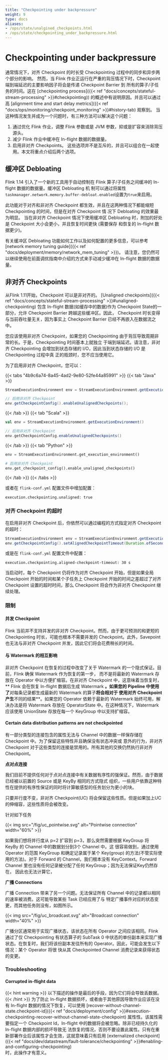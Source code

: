 ```yaml
---
title: "Checkpointing under backpressure"
weight: 9
type: docs
aliases:
- /ops/state/unalgined_checkpoints.html
- /ops/state/checkpointing_under_backpressure.html
---
```

<!--
Licensed to the Apache Software Foundation (ASF) under one
or more contributor license agreements.  See the NOTICE file
distributed with this work for additional information
regarding copyright ownership.  The ASF licenses this file
to you under the Apache License, Version 2.0 (the
"License"); you may not use this file except in compliance
with the License.  You may obtain a copy of the License at

  http://www.apache.org/licenses/LICENSE-2.0

Unless required by applicable law or agreed to in writing,
software distributed under the License is distributed on an
"AS IS" BASIS, WITHOUT WARRANTIES OR CONDITIONS OF ANY
KIND, either express or implied.  See the License for the
specific language governing permissions and limitations
under the License.
-->
# Checkpointing under backpressure

通常情况下，对齐 Checkpoint 的时长受 Checkpointing 过程中的同步和异步两个部分的影响。
然而，当 Flink 作业正运行在严重的背压情况下时，Checkpoint 端到端延迟的主要影响因子将会是传递 Checkpoint Barrier 到
所有的算子/子任务的时间。这在 [checkpointing process]({{< ref "docs/concepts/stateful-stream-processing" >}}#checkpointing))
的概述中有说明原因。并且可以通过高 [alignment time and start delay metrics]({{< ref "docs/ops/monitoring/checkpoint_monitoring" >}}#history-tab) 
观察到。
当这种情况发生并成为一个问题时，有三种方法可以解决这个问题：
1. 通过优化 Flink 作业，调整 Flink 参数或是 JVM 参数，抑或是扩容来消除背压源头。
2. 减少 Flink 作业中缓冲在 In-flight 数据的数据量。
3. 启用非对齐 Checkpoints。
这些选项并不是互斥的，并且可以组合在一起使用。本文将重点介绍后两个选项。

## 缓冲区 Debloating

Flink 1.14 引入了一个新的工具用于自动控制在 Flink 算子/子任务之间缓冲的 In-flight 数据的数据量。缓冲区 Debloating 机
制可以通过将属性`taskmanager.network.memory.buffer-debloat.enabled`设置为`true`来启用。

此功能对于对齐和非对齐 Checkpoint 都生效，并且在这两种情况下都能缩短 Checkpointing 的时间，但是在对齐 Checkpoint 情
况下 Debloating 的效果最为明显。
当在非对齐 Checkpoint 情况下使用缓冲区 Debloating 时，附加的好处是 Checkpoint 大小会更小，并且恢复时间更快 (需要保存
和恢复的 In-flight 数据更少)。

有关缓冲区 Debloating 功能如何工作以及如何配置的更多信息，可以参考 [network memory tuning guide]({{< ref "docs/deployment/memory/network_mem_tuning" >}})。
请注意，您仍然可以继续使用在前面调优指南中介绍的方式来手动减少缓冲在 In-flight 数据的数据量。

## 非对齐 Checkpoints

从Flink 1.11开始，Checkpoint 可以是非对齐的。
[Unaligned checkpoints]({{< ref "docs/concepts/stateful-stream-processing" >}}#unaligned-checkpointing) 
包含 In-flight 数据(如缓存中的数据)作为 Checkpoint State的一部分，允许 Checkpoint Barrier 跨越这些缓冲区。因此，
Checkpoint 时长变得与当前吞吐量无关，因为事实上 Checkpoint Barrier 已经不再嵌入在数据流之中。

您应该使用非对齐 Checkpoint，如果您的 Checkpointing 由于背压导致周期非常的长。于是，Checkpointing 时间基本上就独立
于端到端延迟。请注意，非对齐 Checkpointing 会增加到状态存储的 I/O，因此当到状态存储的 I/O 是 Checkpointing 过程中真
正的瓶颈时，您不应当使用它。

为了启用非对齐 Checkpoint，您可以：

{{< tabs "4b9c6a74-8a45-4ad2-9e80-52fe44a85991" >}}
{{< tab "Java" >}}
```java
StreamExecutionEnvironment env = StreamExecutionEnvironment.getExecutionEnvironment();

// 启用非对齐 Checkpoint
env.getCheckpointConfig().enableUnalignedCheckpoints();
```
{{< /tab >}}
{{< tab "Scala" >}}
```scala
val env = StreamExecutionEnvironment.getExecutionEnvironment()

// 启用非对齐 Checkpoint
env.getCheckpointConfig.enableUnalignedCheckpoints()
```
{{< /tab >}}
{{< tab "Python" >}}
```python
env = StreamExecutionEnvironment.get_execution_environment()

# 启用非对齐 Checkpoint
env.get_checkpoint_config().enable_unaligned_checkpoints()
```
{{< /tab >}}
{{< /tabs >}}

或者在 `flink-conf.yml` 配置文件中增加配置：

```
execution.checkpointing.unaligned: true
```

### 对齐 Checkpoint 的超时

在启用非对齐 Checkpoint 后，你依然可以通过编程的方式指定对齐 Checkpoint 的超时：

```java
StreamExecutionEnvironment env = StreamExecutionEnvironment.getExecutionEnvironment();
env.getCheckpointConfig().setAlignedCheckpointTimeout(Duration.ofSeconds(30));
```

或是在 `flink-conf.yml` 配置文件中配置：

```
execution.checkpointing.aligned-checkpoint-timeout: 30 s
```

当启动时，每个 Checkpoint 仍将作为对齐 Checkpoint 开始，但是如果全局 Checkpoint 开始的时间和某个子任务上 Checkpoint
开始的时间之差超过了对齐 Checkpoint 设置的超时时间，那么 Checkpoint 将会作为非对齐 Checkpoint 继续处理。

### 限制

#### 并发 Checkpoint

Flink 当前并不支持并发的非对齐 Checkpoint。然而，由于更可预测的和更短的 Checkpointing 时长，可能也根本不需要并发的
Checkpoint。此外，Savepoint 也无法与非对齐 Checkpoint 并发，因此它们将会花费稍长的时间。

#### 与 Watermark 的相互影响

非对齐 Checkpoint 在恢复的过程中改变了关于 Watermark 的一个隐式保证。目前，Flink 确保 Watermark 作为恢复的第一步，
而不是将最新的 Watermark 存放在 Operator 中以方便扩缩容。在非对齐 Checkpoint 中，这意味着当恢复时，** Flink 会在恢复
In-flight 数据后生成 Watermark **。如果您的 Pipeline 中使用了**对每条记录都生成最新的 Watermark 的算子**将会相对于
使用对齐 Checkpoint产生**不同的结果**。如果您的 Operator 依赖于最新的 Watermark 始终可用，解决办法是将 Watermark 
存放在 OperatorState 中。在这种情况下，Watermark 应该使用 UnionState 存放在每一个 KeyGroup 中以支持扩缩容。

#### Certain data distribution patterns are not checkpointed

有一部分类型的连接包含的属性无法与 Channel 中的数据一样保存储在 Checkpoint 中。为了保留这些特性并且确保没有状态冲突或
意外的行为，非对齐 Checkpoint 对于这些类型的连接是禁用的。所有其他的交换仍然执行非对齐 Checkpoint。

**点对点连接**

我们目前不提供任何对于点对点连接中有关数据有序性的强保证。然而，由于数据已经被以前置的 Source 或是 KeyBy 相同的方式隐式
组织，一些用户依靠这种特性在提供的有序性保证的同时将计算敏感型的任务划分为更小的块。

只要并行度不变，非对齐 Checkpoint(UC) 将会保留这些性质。但是如果加上UC的伸缩容，这些性质将会被改变。

针对如下任务

{{< img src="/fig/uc_pointwise.svg" alt="Pointwise connection" width="60%" >}}

如果我们想将并行度从 p=2 扩容到 p=3，那么突然需要根据 KeyGroup 将 KeyBy 的 Channel 中的数据划分到3个 Channel 中。这
很容易做到，通过使用 Operator 的范围 KeyGroup 和确定记录属于某个 Key(group) 的方法(不管实际使用的方法)。对于 Forward 
的 Channel，我们根本没有 KeyContext。Forward Channel 里也没有任何记录被分配了任何 KeyGroup；因为无法保证Key仍然存在，
因此也无法计算它，

**广播 Connections**

广播 Connection 带来了另一个问题。无法保证所有 Channel 中的记录都以相同的速率被消费。这可能导致某些 Task 已经应用了与
特定广播事件对应的状态变更，而其他任务则没有，如图所示。

{{< img src="/fig/uc_broadcast.svg" alt="Broadcast connection" width="40%" >}}

广播分区通常用于实现广播状态，该状态在所有 Operator 之间应该相同。Flink 通过了仅 Checkpointing 有状态算子的 SubTask 0
中状态的单份副本来实现广播状态。在恢复时，我们将该份副本发往所有的 Operator。因此，可能会发生以下情况：某个 Operator 将很
快从其 Checkpointed Channel 消费记录来获得状态的变更。


### Troubleshooting

#### Corrupted in-flight data
{{< hint warning >}}
以下描述的操作是最后的手段，因为它们将会导致丢数据。
{{< /hint >}}
为了防止 In-flight 数据损坏，或者由于其他原因导致作业应该在没有 In-flight 数据的情况下恢复，可以使用
[recover-without-channel-state.checkpoint-id]({{< ref "docs/deployment/config" >}}#execution-checkpointing-recover-without-channel-state-checkpoint)
属性性。该属性需要指定一个 Checkpoint Id，In-flight 中的数据将会被忽略。除非已经持久化的 In-flight 数据内部的损坏导致无
法恢复的情况，否则不要设置此属性。只有在重新部署作业后该属性才会生效，这就意味着只有启用 [externalized checkpoint]({{< ref "docs/dev/datastream/fault-tolerance/checkpointing" >}}#enabling-and-configuring-checkpointing)  
时，此操作才有意义。

